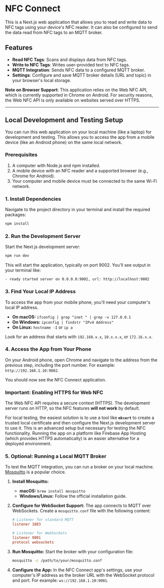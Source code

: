 # NFC Connect

This is a Next.js web application that allows you to read and write data to NFC tags using your device's NFC reader. It can also be configured to send the data read from NFC tags to an MQTT broker.

## Features

- **Read NFC Tags**: Scans and displays data from NFC tags.
- **Write to NFC Tags**: Writes user-provided text to NFC tags.
- **MQTT Integration**: Sends NFC data to a configured MQTT broker.
- **Settings**: Configure and save MQTT broker details (URL and topic) in your browser's local storage.

**Note on Browser Support**: This application relies on the Web NFC API, which is currently supported in Chrome on Android. For security reasons, the Web NFC API is only available on websites served over HTTPS.

---

## Local Development and Testing Setup

You can run this web application on your local machine (like a laptop) for development and testing. This allows you to access the app from a mobile device (like an Android phone) on the same local network.

### Prerequisites

1.  A computer with Node.js and npm installed.
2.  A mobile device with an NFC reader and a supported browser (e.g., Chrome for Android).
3.  Your computer and mobile device must be connected to the same Wi-Fi network.

### 1. Install Dependencies

Navigate to the project directory in your terminal and install the required packages:

```bash
npm install
```

### 2. Run the Development Server

Start the Next.js development server:

```bash
npm run dev
```

This will start the application, typically on port 9002. You'll see output in your terminal like:

```
- ready started server on 0.0.0.0:9002, url: http://localhost:9002
```

### 3. Find Your Local IP Address

To access the app from your mobile phone, you'll need your computer's local IP address.

- **On macOS:** `ifconfig | grep "inet " | grep -v 127.0.0.1`
- **On Windows:** `ipconfig | findstr "IPv4 Address"`
- **On Linux:** `hostname -I` or `ip a`

Look for an address that starts with `192.168.x.x`, `10.x.x.x`, or `172.16.x.x`.

### 4. Access the App from Your Phone

On your Android phone, open Chrome and navigate to the address from the previous step, including the port number. For example: `http://192.168.1.10:9002`.

You should now see the NFC Connect application.

### Important: Enabling HTTPS for Web NFC

The Web NFC API requires a secure context (HTTPS). The development server runs on HTTP, so the NFC features **will not work** by default.

For local testing, the easiest solution is to use a tool like **`mkcert`** to create a trusted local certificate and then configure the Next.js development server to use it. This is an advanced setup but necessary for testing the NFC functionality. Running the app on a platform like Firebase App Hosting (which provides HTTPS automatically) is an easier alternative for a deployed environment.

### 5. Optional: Running a Local MQTT Broker

To test the MQTT integration, you can run a broker on your local machine. [Mosquitto](https://mosquitto.org/) is a popular choice.

1.  **Install Mosquitto:**
    -   **macOS:** `brew install mosquitto`
    -   **Windows/Linux:** Follow the official installation guide.

2.  **Configure for WebSocket Support:**
    The app connects to MQTT over WebSockets. Create a `mosquitto.conf` file with the following content:

    ```conf
    # Listener for standard MQTT
    listener 1883

    # Listener for WebSockets
    listener 9001
    protocol websockets
    ```

3.  **Run Mosquitto:**
    Start the broker with your configuration file:
    ```bash
    mosquitto -c /path/to/your/mosquitto.conf
    ```

4.  **Configure the App:**
    In the NFC Connect app's settings, use your computer's IP address as the broker URL with the WebSocket protocol and port. For example: `ws://192.168.1.10:9001`.
